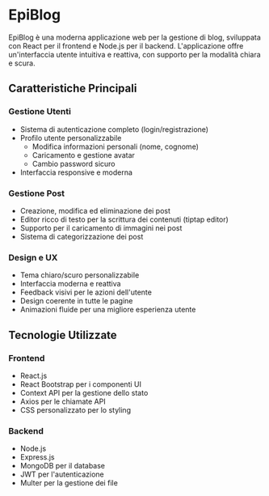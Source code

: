 # EpiBlog

EpiBlog è una moderna applicazione web per la gestione di blog, sviluppata con React per il frontend e Node.js per il backend. L'applicazione offre un'interfaccia utente intuitiva e reattiva, con supporto per la modalità chiara e scura.

## Caratteristiche Principali

### Gestione Utenti
- Sistema di autenticazione completo (login/registrazione)
- Profilo utente personalizzabile
  - Modifica informazioni personali (nome, cognome)
  - Caricamento e gestione avatar
  - Cambio password sicuro
- Interfaccia responsive e moderna

### Gestione Post
- Creazione, modifica ed eliminazione dei post
- Editor ricco di testo per la scrittura dei contenuti (tiptap editor)
- Supporto per il caricamento di immagini nei post
- Sistema di categorizzazione dei post

### Design e UX
- Tema chiaro/scuro personalizzabile
- Interfaccia moderna e reattiva
- Feedback visivi per le azioni dell'utente
- Design coerente in tutte le pagine
- Animazioni fluide per una migliore esperienza utente

## Tecnologie Utilizzate

### Frontend
- React.js
- React Bootstrap per i componenti UI
- Context API per la gestione dello stato
- Axios per le chiamate API
- CSS personalizzato per lo styling

### Backend
- Node.js
- Express.js
- MongoDB per il database
- JWT per l'autenticazione
- Multer per la gestione dei file

